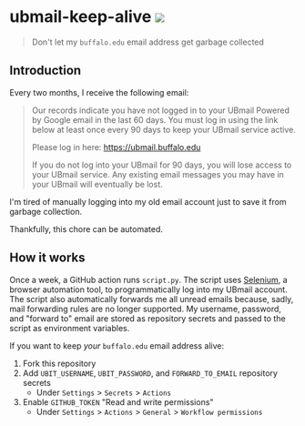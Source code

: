 # ubmail-keep-alive [![](https://github.com/mackorone/ubmail-keep-alive/actions/workflows/main.yml/badge.svg)](https://github.com/mackorone/ubmail-keep-alive/actions/workflows/main.yml)

> Don't let my `buffalo.edu` email address get garbage collected

## Introduction

Every two months, I receive the following email:

> Our records indicate you have not logged in to your UBmail Powered by Google
> email in the last 60 days. You must log in using the link below at least once
> every 90 days to keep your UBmail service active.
>
> Please log in here: https://ubmail.buffalo.edu
>
> If you do not log into your UBmail for 90 days, you will lose access to your
> UBmail service. Any existing email messages you may have in your UBmail will
> eventually be lost.

I'm tired of manually logging into my old email account just to save it from
garbage collection.

Thankfully, this chore can be automated.

## How it works

Once a week, a GitHub action runs `script.py`. The script uses
[Selenium](https://www.selenium.dev/), a browser automation tool, to
programmatically log into my UBmail account. The script also automatically
forwards me all unread emails because, sadly, mail forwarding rules are no
longer supported. My username, password, and "forward to" email are
stored as repository secrets and passed to the script as environment variables.

If you want to keep *your* `buffalo.edu` email address alive:
1. Fork this repository
1. Add `UBIT_USERNAME`, `UBIT_PASSWORD`, and `FORWARD_TO_EMAIL` repository secrets
   - Under `Settings` > `Secrets` > `Actions`
1. Enable `GITHUB_TOKEN` "Read and write permissions"
   - Under `Settings` > `Actions` > `General` > `Workflow permissions`
